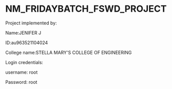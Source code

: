 # NM_FRIDAYBATCH_FSWD_PROJECT


Project implemented by: 


Name:JENIFER J


ID:au963521104024


College name:STELLA MARY'S COLLEGE OF ENGINEERING


Login credentials: 

username: root


Password: root

